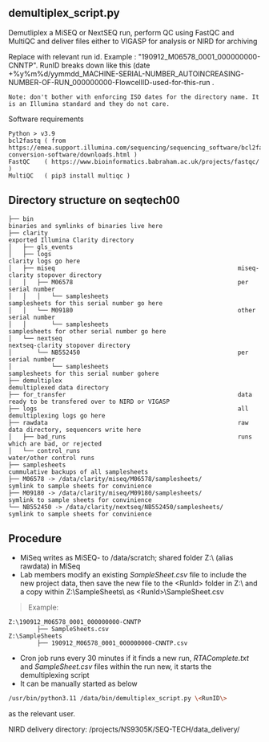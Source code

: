 ## demultiplex_script.py

Demutliplex a MiSEQ or NextSEQ run, perform QC using FastQC and MultiQC and deliver files either to VIGASP for analysis or NIRD for archiving

Replace <RunId> with relevant run id. Example <RunID>: "190912_M06578_0001_000000000-CNNTP". RunID breaks down like this (date +%y%m%d/yymmdd_MACHINE-SERIAL-NUMBER_AUTOINCREASING-NUMBER-OF-RUN_000000000-FlowcellID-used-for-this-run . 

    Note: don't bother with enforcing ISO dates for the directory name. It is an Illumina standard and they do not care.

Software requirements

    Python > v3.9
    bcl2fastq ( from https://emea.support.illumina.com/sequencing/sequencing_software/bcl2fastq-conversion-software/downloads.html )
    FastQC    ( https://www.bioinformatics.babraham.ac.uk/projects/fastqc/ )
    MultiQC   ( pip3 install multiqc )


## Directory structure on seqtech00

	├── bin															binaries and symlinks of binaries live here
	├── clarity 													exported Illumina Clarity directory
	│   ├── gls_events	
	│   ├── logs 													clarity logs go here
	│   ├── miseq													miseq-clarity stopover directory
    │   │   ├── M06578                                              per serial number
    │   │   │   └── samplesheets                                    samplesheets for this serial number go here
	│   │   └── M09180												other serial number
	│   │   	└── samplesheets									samplesheets for other serial number go here
	│   └── nextseq													nextseq-clarity stopover directory
	│   	└── NB552450											per serial number
	│   		└── samplesheets									samplesheets for this serial number gohere
	├── demultiplex													demultiplexed data directory
	├── for_transfer												data ready to be transfered over to NIRD or VIGASP
	├── logs														all demultiplexing logs go here
	├── rawdata														raw data directory, sequencers write here
	│   ├── bad_runs												runs which are bad, or rejected
	│   └── control_runs											water/other control runs
	├── samplesheets												cummulative backups of all samplesheets
	├── M06578 -> /data/clarity/miseq/M06578/samplesheets/			symlink to sample sheets for convinience
    ├── M09180 -> /data/clarity/miseq/M09180/samplesheets/          symlink to sample sheets for convinience
	└── NB552450 -> /data/clarity/nextseq/NB552450/samplesheets/	symlink to sample sheets for convinience


## Procedure
* MiSeq writes as MiSEQ- to /data/scratch; shared folder Z:\ (alias rawdata) in MiSeq
* Lab members modify an existing  _SampleSheet.csv_ file to include the new project data, then save the new file to the \<RunId\> folder in Z:\ and a copy within Z:\SampleSheets\ as \<RunId\>\SampleSheet.csv

> Example:

    Z:\190912_M06578_0001_000000000-CNNTP
            ├── SampleSheets.csv
    Z:\SampleSheets
            ├── 190912_M06578_0001_000000000-CNNTP.csv

* Cron job runs every 30 minutes if it finds a new run, _RTAComplete.txt_ and _SampleSheet.csv_ files within the run new, it starts the demultiplexing script
* It can be manually started as below
```bash
/usr/bin/python3.11 /data/bin/demultiplex_script.py \<RunID\>
```

as the relevant user.

NIRD delivery directory: /projects/NS9305K/SEQ-TECH/data_delivery/
